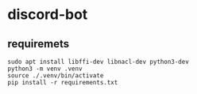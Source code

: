 # discord-bot
## requiremets

```
sudo apt install libffi-dev libnacl-dev python3-dev
python3 -m venv .venv
source ./.venv/bin/activate
pip install -r requirements.txt
```


